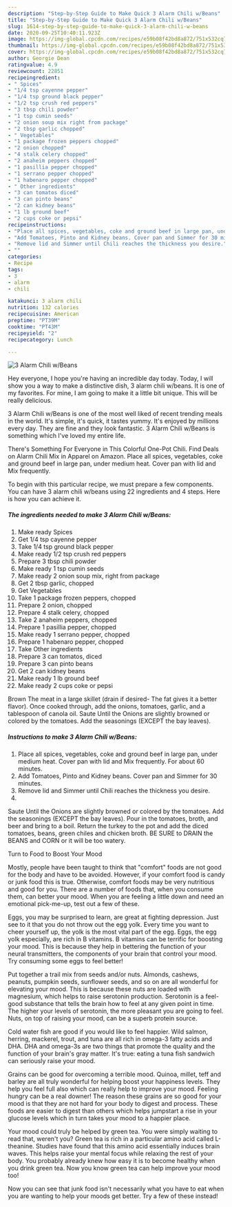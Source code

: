 ```yaml
---
description: "Step-by-Step Guide to Make Quick 3 Alarm Chili w/Beans"
title: "Step-by-Step Guide to Make Quick 3 Alarm Chili w/Beans"
slug: 1614-step-by-step-guide-to-make-quick-3-alarm-chili-w-beans
date: 2020-09-25T10:40:11.923Z
image: https://img-global.cpcdn.com/recipes/e59b08f42bd8a872/751x532cq70/3-alarm-chili-wbeans-recipe-main-photo.jpg
thumbnail: https://img-global.cpcdn.com/recipes/e59b08f42bd8a872/751x532cq70/3-alarm-chili-wbeans-recipe-main-photo.jpg
cover: https://img-global.cpcdn.com/recipes/e59b08f42bd8a872/751x532cq70/3-alarm-chili-wbeans-recipe-main-photo.jpg
author: Georgie Dean
ratingvalue: 4.9
reviewcount: 22851
recipeingredient:
- " Spices"
- "1/4 tsp cayenne pepper"
- "1/4 tsp ground black pepper"
- "1/2 tsp crush red peppers"
- "3 tbsp chili powder"
- "1 tsp cumin seeds"
- "2 onion soup mix right from package"
- "2 tbsp garlic chopped"
- " Vegetables"
- "1 package frozen peppers chopped"
- "2 onion chopped"
- "4 stalk celery chopped"
- "2 anaheim peppers chopped"
- "1 pasillia pepper chopped"
- "1 serrano pepper chopped"
- "1 habenaro pepper chopped"
- " Other ingredients"
- "3 can tomatos diced"
- "3 can pinto beans"
- "2 can kidney beans"
- "1 lb ground beef"
- "2 cups coke or pepsi"
recipeinstructions:
- "Place all spices, vegetables, coke and ground beef in large pan, under medium heat. Cover pan with lid and Mix frequently. For about 60 minutes."
- "Add Tomatoes, Pinto and Kidney beans. Cover pan and Simmer for 30 minutes."
- "Remove lid and Simmer until Chili reaches the thickness you desire."
- ""
categories:
- Recipe
tags:
- 3
- alarm
- chili

katakunci: 3 alarm chili 
nutrition: 132 calories
recipecuisine: American
preptime: "PT39M"
cooktime: "PT43M"
recipeyield: "2"
recipecategory: Lunch

---
```



![3 Alarm Chili w/Beans](https://img-global.cpcdn.com/recipes/e59b08f42bd8a872/751x532cq70/3-alarm-chili-wbeans-recipe-main-photo.jpg)

Hey everyone, I hope you're having an incredible day today. Today, I will show you a way to make a distinctive dish, 3 alarm chili w/beans. It is one of my favorites. For mine, I am going to make it a little bit unique. This will be really delicious.

3 Alarm Chili w/Beans is one of the most well liked of recent trending meals in the world. It's simple, it's quick, it tastes yummy. It's enjoyed by millions every day. They are fine and they look fantastic. 3 Alarm Chili w/Beans is something which I've loved my entire life.

There&#39;s Something For Everyone in This Colorful One-Pot Chili. Find Deals on Alarm Chili Mix in Apparel on Amazon. Place all spices, vegetables, coke and ground beef in large pan, under medium heat. Cover pan with lid and Mix frequently.


To begin with this particular recipe, we must prepare a few components. You can have 3 alarm chili w/beans using 22 ingredients and 4 steps. Here is how you can achieve it.

<!--inarticleads1-->

##### The ingredients needed to make 3 Alarm Chili w/Beans:

1. Make ready  Spices
1. Get 1/4 tsp cayenne pepper
1. Take 1/4 tsp ground black pepper
1. Make ready 1/2 tsp crush red peppers
1. Prepare 3 tbsp chili powder
1. Make ready 1 tsp cumin seeds
1. Make ready 2 onion soup mix, right from package
1. Get 2 tbsp garlic, chopped
1. Get  Vegetables
1. Take 1 package frozen peppers, chopped
1. Prepare 2 onion, chopped
1. Prepare 4 stalk celery, chopped
1. Take 2 anaheim peppers, chopped
1. Prepare 1 pasillia pepper, chopped
1. Make ready 1 serrano pepper, chopped
1. Prepare 1 habenaro pepper, chopped
1. Take  Other ingredients
1. Prepare 3 can tomatos, diced
1. Prepare 3 can pinto beans
1. Get 2 can kidney beans
1. Make ready 1 lb ground beef
1. Make ready 2 cups coke or pepsi


Brown The meat in a large skillet (drain if desired- The fat gives it a better flavor). Once cooked through, add the onions, tomatoes, garlic, and a tablespoon of canola oil. Saute Until the Onions are slightly browned or colored by the tomatoes. Add the seasonings (EXCEPT the bay leaves). 

<!--inarticleads2-->

##### Instructions to make 3 Alarm Chili w/Beans:

1. Place all spices, vegetables, coke and ground beef in large pan, under medium heat. Cover pan with lid and Mix frequently. For about 60 minutes.
1. Add Tomatoes, Pinto and Kidney beans. Cover pan and Simmer for 30 minutes.
1. Remove lid and Simmer until Chili reaches the thickness you desire.
1. 


Saute Until the Onions are slightly browned or colored by the tomatoes. Add the seasonings (EXCEPT the bay leaves). Pour in the tomatoes, broth, and beer and bring to a boil. Return the turkey to the pot and add the diced tomatoes, beans, green chiles and chicken broth. BE SURE to DRAIN the BEANS and CORN or it will be too watery. 

Turn to Food to Boost Your Mood


Mostly, people have been taught to think that "comfort" foods are not good for the body and have to be avoided. However, if your comfort food is candy or junk food this is true. Otherwise, comfort foods may be very nutritious and good for you. There are a number of foods that, when you consume them, can better your mood. When you are feeling a little down and need an emotional pick-me-up, test out a few of these.

Eggs, you may be surprised to learn, are great at fighting depression. Just see to it that you do not throw out the egg yolk. Every time you want to cheer yourself up, the yolk is the most vital part of the egg. Eggs, the egg yolk especially, are rich in B vitamins. B vitamins can be terrific for boosting your mood. This is because they help in bettering the function of your neural transmitters, the components of your brain that control your mood. Try consuming some eggs to feel better!

Put together a trail mix from seeds and/or nuts. Almonds, cashews, peanuts, pumpkin seeds, sunflower seeds, and so on are all wonderful for elevating your mood. This is because these nuts are loaded with magnesium, which helps to raise serotonin production. Serotonin is a feel-good substance that tells the brain how to feel at any given point in time. The higher your levels of serotonin, the more pleasant you are going to feel. Nuts, on top of raising your mood, can be a superb protein source.

Cold water fish are good if you would like to feel happier. Wild salmon, herring, mackerel, trout, and tuna are all rich in omega-3 fatty acids and DHA. DHA and omega-3s are two things that promote the quality and the function of your brain's gray matter. It's true: eating a tuna fish sandwich can seriously raise your mood. 

Grains can be good for overcoming a terrible mood. Quinoa, millet, teff and barley are all truly wonderful for helping boost your happiness levels. They help you feel full also which can really help to improve your mood. Feeling hungry can be a real downer! The reason these grains are so good for your mood is that they are not hard for your body to digest and process. These foods are easier to digest than others which helps jumpstart a rise in your glucose levels which in turn takes your mood to a happier place.

Your mood could truly be helped by green tea. You were simply waiting to read that, weren't you? Green tea is rich in a particular amino acid called L-theanine. Studies have found that this amino acid essentially induces brain waves. This helps raise your mental focus while relaxing the rest of your body. You probably already knew how easy it is to become healthy when you drink green tea. Now you know green tea can help improve your mood too!

Now you can see that junk food isn't necessarily what you have to eat when you are wanting to help your moods get better. Try a few of these instead!

